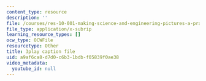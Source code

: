 ```yaml
---
content_type: resource
description: ''
file: /courses/res-10-001-making-science-and-engineering-pictures-a-practical-guide-to-presenting-your-work-spring-2016/a9af6ca8d7d0c6b31bdbf05839f0ae38_ffOGEN5WZu4.srt
file_type: application/x-subrip
learning_resource_types: []
ocw_type: OCWFile
resourcetype: Other
title: 3play caption file
uid: a9af6ca8-d7d0-c6b3-1bdb-f05839f0ae38
video_metadata:
  youtube_id: null
---
```

